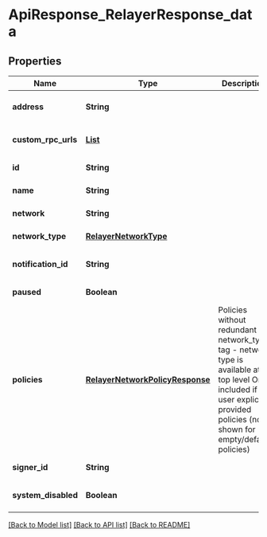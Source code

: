 # ApiResponse_RelayerResponse_data

## Properties

| Name                | Type                                                                | Description                                                                                                                                                                    | Notes                        |
| ------------------- | ------------------------------------------------------------------- | ------------------------------------------------------------------------------------------------------------------------------------------------------------------------------ | ---------------------------- |
| **address**         | **String**                                                          |                                                                                                                                                                                | [optional] [default to null] |
| **custom_rpc_urls** | [**List**](RpcConfig.md)                                            |                                                                                                                                                                                | [optional] [default to null] |
| **id**              | **String**                                                          |                                                                                                                                                                                | [default to null]            |
| **name**            | **String**                                                          |                                                                                                                                                                                | [default to null]            |
| **network**         | **String**                                                          |                                                                                                                                                                                | [default to null]            |
| **network_type**    | [**RelayerNetworkType**](RelayerNetworkType.md)                     |                                                                                                                                                                                | [default to null]            |
| **notification_id** | **String**                                                          |                                                                                                                                                                                | [optional] [default to null] |
| **paused**          | **Boolean**                                                         |                                                                                                                                                                                | [default to null]            |
| **policies**        | [**RelayerNetworkPolicyResponse**](RelayerNetworkPolicyResponse.md) | Policies without redundant network_type tag - network type is available at top level Only included if user explicitly provided policies (not shown for empty/default policies) | [optional] [default to null] |
| **signer_id**       | **String**                                                          |                                                                                                                                                                                | [default to null]            |
| **system_disabled** | **Boolean**                                                         |                                                                                                                                                                                | [optional] [default to null] |

[[Back to Model list]](../README.md#documentation-for-models) [[Back to API list]](../README.md#documentation-for-api-endpoints) [[Back to README]](../README.md)
